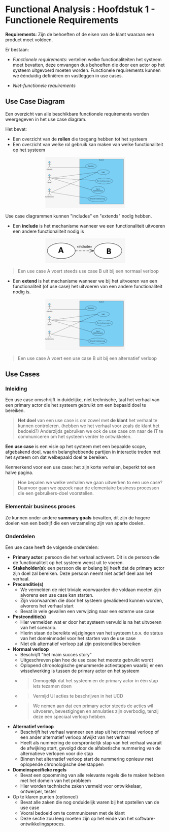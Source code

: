 # Functional Analysis : Hoofdstuk 1 - Functionele Requirements

**Requirements**: Zijn de behoeften of de eisen van de klant waaraan een product moet voldoen.

Er bestaan:

- *Functionele requirements*: vertellen welke functionaliteiten het systeem moet bevatten, deze omvangen dus behoeften die door een actor op het systeem uitgevoerd moeten worden. Functionele requirements kunnen we éénduidig definiëren en vastleggen in use cases.

- *Niet-functionele requirements*

## Use Case Diagram

Een overzicht van alle beschikbare functionele requirements worden weergegeven in het use case diagram. 

Het bevat:

- Een overzicht van de **rollen** die toegang hebben tot het systeem
- Een overzicht van welke rol gebruik kan maken van welke functionaliteit op het systeem

<p align='center'><img src='src/example_use_case.png' alt='Example of a use case' width='50%'></p>


Use case diagrammen kunnen "includes" en "extends" nodig hebben.

- Een **include** is het mechanisme wanneer we een functionaliteit uitvoeren een andere functionaliteit nodig is

<p align='center'><img src='src/example_include_ucd.png' alt='Example of a include in ucd' width='50%'></p>

> Een use case A voert steeds use case B uit bij een normaal verloop

- Een **extend** is het mechanisme wanneer we bij het uitvoeren van een functionaliteit (of use case) het uitvoeren van een andere functionaliteit nodig is.

<p align='center'><img src='src/example_extends.png' alt='Example of a extend in ucd' width='50%'></p>

> Een use case A voert een use case B uit bij een alternatief verloop

## Use Cases

### Inleiding

Een use case omschrijft in duidelijke, niet technische, taal het verhaal van een primary actor die het systeem gebruikt om een bepaald doel te bereiken.

> **Het doel** van een use case is om zowel met **de klant** het verhaal te kunnen controleren. (hebben we het verhaal voor zoals de klant het bedoeld?) Anderzijds gebruiken we ook de use case om naar de IT te communiceren om het systeem verder te ontwikkelen.

**Een use case** is een visie op het systeem met een bepaalde scope, afgebakend doel, waarin belanghebbende partijen in interactie treden met het systeem om dat welbepaald doel te bereiken.

Kenmerkend voor een use case: het zijn korte verhalen, beperkt tot een halve pagina.

> Hoe bepalen we welke verhalen we gaan uitwerken to een use case? Daarvoor gaan we opzoek naar de elementaire business processen die een gebruikers-doel voorstellen.

### Elementair business proces

Ze kunnen onder andere **summary goals** bevatten, dit zijn de hogere doelen van een bedrijf die een verzameling zijn van aparte doelen.

### Onderdelen

Een use case heeft de volgende onderdelen:

- **Primary actor**: persoon die het verhaal activeert. Dit is de persoon die de functionaliteit op het systeem wenst uit te voeren.
- **Stakeholder(s)**: een persoon die er belang bij heeft dat de primary actor zijn doel zal bereiken. Deze persoon neemt niet actief deel aan het verhaal.
- **Preconditie(s)**
    - We vermelden de niet triviale voorwaarden die voldaan moeten zijn alvorens een use case kan starten.
    - Zijn voorwaarden die door het systeem gevalideerd kunnen worden, alvorens het verhaal start
    - Bevat in vele gevallen een verwijzing naar een externe use case
- **Postconditie(s)**
    - Hier vermelden wat er door het systeem vervuld is na het uitvoeren van het scenario.
    - Hierin staan de bereikte wijzigingen van het systeem t.o.v. de status van het domeinmodel voor het starten van de use case
    - Niet elk alternatief verloop zal zijn postcondities bereiken
- **Normaal verloop**
    - Beschrijft "het main succes story"
    - Uitgeschreven plan hoe de use case het meeste gebruikt wordt
    - Oplopend chronologische genummerde actiestappen waarbij er een wisselwerking is tussen de primary actor en het systeem
    - > Onmogelijk dat het systeem en de primary actor in één stap iets tezamen doen
    - > Vermijd UI acties te beschrijven in het UCD
    - > We nemen aan dat een primary actor steeds de acties wil uitvoeren, bevestigingen en annulaties zijn overbodig, tenzij deze een speciaal verloop hebben.
- **Alternatief verloop**
    - Beschrijft het verhaal wanneer een stap uit het normaal verloop of een ander alternatief verloop afwijkt van het verhaal
    - Heeft als nummering de oorspronkelijk stap van het verhaal waaruit de afwijking start, gevolgd door de alfabetische nummering van de alternatieve verlopen voor die stap
    - Binnen het alternatief verloop start de nummering opnieuw met oplopende chronologische deelstappen
- **Domeinspecifieke regels**
    - Bevat een opsomming van alle relevante regels die te maken hebben met het domein van het probleem
    - Hier worden technische zaken vermeld voor ontwikkelaar, ontwerper, tester
- Op te klaren punten (optioneel)
    - Bevat alle zaken die nog onduidelijk waren bij het opstellen van de use case
    - Vooral bedoeld om te communiceren met de klant
    - Deze sectie zou leeg moeten zijn op het einde van het software-ontwikkelingsproces.